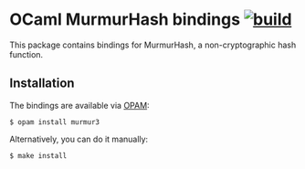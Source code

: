 # OCaml MurmurHash bindings [![build](https://github.com/ahrefs/ocaml-murmur3/actions/workflows/main.yml/badge.svg)](https://github.com/ahrefs/ocaml-murmur3/actions/workflows/main.yml)

This package contains bindings for MurmurHash, a non-cryptographic hash function.

  [MurmurHash]: https://en.wikipedia.org/wiki/MurmurHash

Installation
------------

The bindings are available via [OPAM](https://opam.ocaml.org):

    $ opam install murmur3

Alternatively, you can do it manually:

    $ make install
